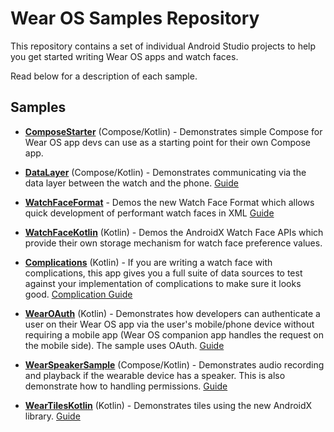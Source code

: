 Wear OS Samples Repository
======================

This repository contains a set of individual Android Studio projects to help you get started writing Wear OS apps and watch faces.

Read below for a description of each sample.


Samples
----------

* **[ComposeStarter](ComposeStarter)** (Compose/Kotlin) - Demonstrates simple Compose for Wear OS app devs can use as a starting point for their own Compose app.

* **[DataLayer](DataLayer)** (Compose/Kotlin) - Demonstrates communicating via the data layer between the watch and the phone. [Guide](https://developer.android.com/training/wearables/data-layer)

* **[WatchFaceFormat](WatchFaceFormat)** - Demos the new Watch Face Format which allows quick development of performant watch
    faces in XML [Guide](https://developer.android.com/training/wearables/wff)

* **[WatchFaceKotlin](WatchFaceKotlin)** (Kotlin) - Demos the AndroidX Watch Face APIs which provide their own storage mechanism for watch face preference values.

* **[Complications](Complications)** (Kotlin) - If you are writing a watch face with complications, this app gives you a full suite of data sources to test against your implementation of complications to make sure it looks good. [Complication Guide](https://developer.android.com/training/wearables/watch-faces/adding-complications)

* **[WearOAuth](WearOAuth)** (Kotlin) - Demonstrates how developers can authenticate a user on their Wear OS app via the user's mobile/phone device without requiring a mobile app (Wear OS companion app handles the request on the mobile side). The sample uses OAuth. [Guide](https://developer.android.com/training/wearables/apps/auth-wear)

* **[WearSpeakerSample](WearSpeakerSample)** (Compose/Kotlin) - Demonstrates audio recording and playback if the wearable device has a speaker. This is also demonstrate how to handling permissions. [Guide](https://developer.android.com/training/wearables/wearable-sounds)

* **[WearTilesKotlin](WearTilesKotlin)** (Kotlin) - Demonstrates tiles using the new AndroidX library. [Guide](https://developer.android.com/training/articles/wear-tiles)
